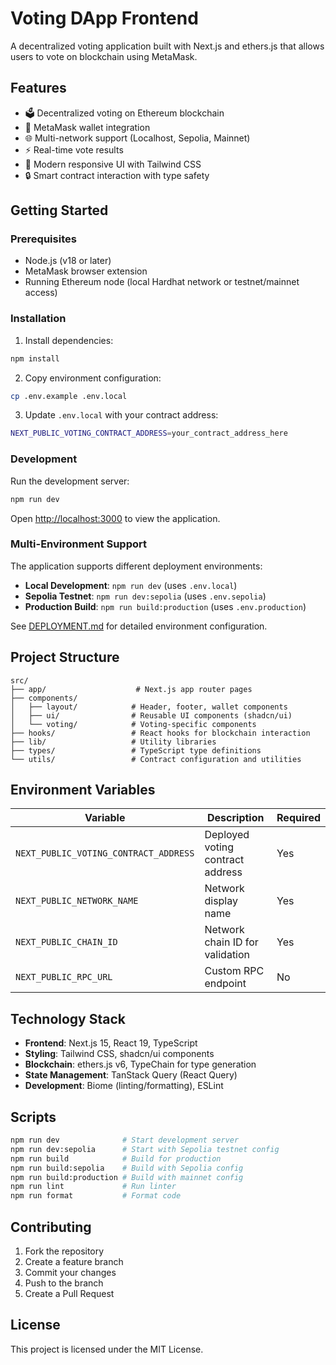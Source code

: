 # Voting DApp Frontend

A decentralized voting application built with Next.js and ethers.js that allows users to vote on blockchain using MetaMask.

## Features

- 🗳️ Decentralized voting on Ethereum blockchain
- 🦊 MetaMask wallet integration
- 🌐 Multi-network support (Localhost, Sepolia, Mainnet)
- ⚡ Real-time vote results
- 🎨 Modern responsive UI with Tailwind CSS
- 🔒 Smart contract interaction with type safety

## Getting Started

### Prerequisites

- Node.js (v18 or later)
- MetaMask browser extension
- Running Ethereum node (local Hardhat network or testnet/mainnet access)

### Installation

1. Install dependencies:

```bash
npm install
```

2. Copy environment configuration:

```bash
cp .env.example .env.local
```

3. Update `.env.local` with your contract address:

```bash
NEXT_PUBLIC_VOTING_CONTRACT_ADDRESS=your_contract_address_here
```

### Development

Run the development server:

```bash
npm run dev
```

Open [http://localhost:3000](http://localhost:3000) to view the application.

### Multi-Environment Support

The application supports different deployment environments:

- **Local Development**: `npm run dev` (uses `.env.local`)
- **Sepolia Testnet**: `npm run dev:sepolia` (uses `.env.sepolia`)
- **Production Build**: `npm run build:production` (uses `.env.production`)

See [DEPLOYMENT.md](./DEPLOYMENT.md) for detailed environment configuration.

## Project Structure

```
src/
├── app/                    # Next.js app router pages
├── components/
│   ├── layout/            # Header, footer, wallet components
│   ├── ui/                # Reusable UI components (shadcn/ui)
│   └── voting/            # Voting-specific components
├── hooks/                 # React hooks for blockchain interaction
├── lib/                   # Utility libraries
├── types/                 # TypeScript type definitions
└── utils/                 # Contract configuration and utilities
```

## Environment Variables

| Variable                              | Description                      | Required |
| ------------------------------------- | -------------------------------- | -------- |
| `NEXT_PUBLIC_VOTING_CONTRACT_ADDRESS` | Deployed voting contract address | Yes      |
| `NEXT_PUBLIC_NETWORK_NAME`            | Network display name             | Yes      |
| `NEXT_PUBLIC_CHAIN_ID`                | Network chain ID for validation  | Yes      |
| `NEXT_PUBLIC_RPC_URL`                 | Custom RPC endpoint              | No       |

## Technology Stack

- **Frontend**: Next.js 15, React 19, TypeScript
- **Styling**: Tailwind CSS, shadcn/ui components
- **Blockchain**: ethers.js v6, TypeChain for type generation
- **State Management**: TanStack Query (React Query)
- **Development**: Biome (linting/formatting), ESLint

## Scripts

```bash
npm run dev              # Start development server
npm run dev:sepolia      # Start with Sepolia testnet config
npm run build            # Build for production
npm run build:sepolia    # Build with Sepolia config
npm run build:production # Build with mainnet config
npm run lint             # Run linter
npm run format           # Format code
```

## Contributing

1. Fork the repository
2. Create a feature branch
3. Commit your changes
4. Push to the branch
5. Create a Pull Request

## License

This project is licensed under the MIT License.
